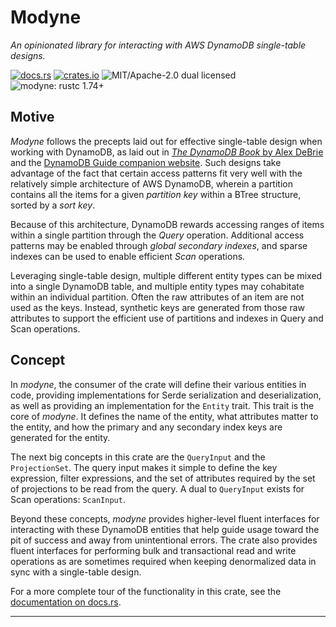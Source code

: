 # Modyne

_An opinionated library for interacting with AWS DynamoDB single-table designs._

[![docs.rs](https://img.shields.io/docsrs/modyne)][docsrs]
[![crates.io](https://img.shields.io/crates/v/modyne)][cratesio]
![MIT/Apache-2.0 dual licensed](https://img.shields.io/crates/l/modyne)
![modyne: rustc 1.74+](https://img.shields.io/badge/modyne-rustc_1.74+-lightgray.svg)

## Motive

_Modyne_ follows the precepts laid out for effective single-table design when
working with DynamoDB, as laid out in [_The DynamoDB Book_ by Alex DeBrie][DDB]
and the [DynamoDB Guide companion website][DDG]. Such designs take advantage of
the fact that certain access patterns fit very well with the relatively simple
architecture of AWS DynamoDB, wherein a partition contains all the items for a
given _partition key_ within a BTree structure, sorted by a _sort key_.

Because of this architecture, DynamoDB rewards accessing ranges of items within
a single partition through the _Query_ operation. Additional access patterns may
be enabled through _global secondary indexes_, and sparse indexes can be used to
enable efficient _Scan_ operations.

Leveraging single-table design, multiple different entity types can be mixed
into a single DynamoDB table, and multiple entity types may cohabitate within an
individual partition. Often the raw attributes of an item are not used as the
keys. Instead, synthetic keys are generated from those raw attributes to support
the efficient use of partitions and indexes in Query and Scan operations.

## Concept

In _modyne_, the consumer of the crate will define their various entities in
code, providing implementations for Serde serialization and deserialization, as
well as providing an implementation for the `Entity` trait. This trait is the
core of _modyne_. It defines the name of the entity, what attributes matter to
the entity, and how the primary and any secondary index keys are generated for
the entity.

The next big concepts in this crate are the `QueryInput` and the
`ProjectionSet`. The query input makes it simple to define the key expression,
filter expressions, and the set of attributes required by the set of projections
to be read from the query. A dual to `QueryInput` exists for Scan operations:
`ScanInput`.

Beyond these concepts, _modyne_ provides higher-level fluent interfaces for
interacting with these DynamoDB entities that help guide usage toward the pit of
success and away from unintentional errors. The crate also provides fluent
interfaces for performing bulk and transactional read and write operations as
are sometimes required when keeping denormalized data in sync with a
single-table design.

For a more complete tour of the functionality in this crate, see the
[documentation on docs.rs][docsrs].

---

[cratesio]: https://crates.io/crates/modyne
[docsrs]: https://docs.rs/modyne
[DDB]: https://www.dynamodbbook.com/
[DDG]: https://www.dynamodbguide.com/
